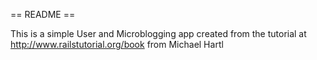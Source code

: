 == README ==

This is a simple User and Microblogging app created from the tutorial at http://www.railstutorial.org/book from Michael Hartl
